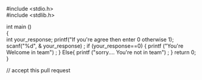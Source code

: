 #include <stdio.h>  
#include <stdlib.h>  

int main ()  
{  
   int your_response;
   printf("If you're agree then enter 0 otherwise 1);
   scanf("%d", & your_response) ;
   if (your_response==0)
      {
        printf ("You're Welcome in team") ;
      } 
   Else{
       printf ("sorry.... You're not in team") ;
       } 
 return 0;
}


// accept this pull request 
